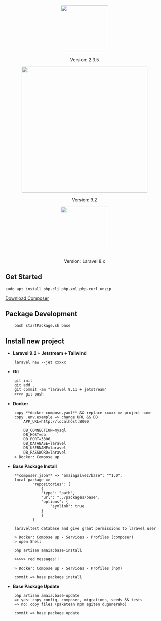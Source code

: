 <p align="center"><a href="https://getcomposer.org/" target="_blank" title="Composer"><img src="https://getcomposer.org/img/logo-composer-transparent5.png" width="150"></a></p>

<p align="center">
Version: 2.3.5
</p>

<p align="center"><a href="https://laravel.com" target="_blank" title="Laravel"><img src="https://raw.githubusercontent.com/laravel/art/master/logo-lockup/5%20SVG/2%20CMYK/1%20Full%20Color/laravel-logolockup-cmyk-red.svg" width="400"></a></p>

<p align="center">
Version: 9.2
</p>

<p align="center"><a href="https://laravelpackage.com/" target="_blank" title="Laravel Package Development"><img src="https://laravelpackage.com/laravel-package-logo.png" width="150"></a></p>

<p align="center">
Version: Laravel 8.x
</p>

## Get Started

```
sudo apt install php-cli php-xml php-curl unzip
```
<a href="https://getcomposer.org/download/">Download Composer</a>  

## Package Development
```
    bash startPackage.sh base
```

## Install new project

- **Laravel 9.2 + Jetstream + Tailwind**
```
    laravel new --jet xxxxx
```

- **Git**
```
    git init
    git add .
    git commit -am "laravel 9.11 + jetstream"
    >>>> git push
```

- **Docker**
```
    copy **docker-compose.yaml** && replace xxxxx => project name
    copy .env.example => change URL && DB
        APP_URL=http://localhost:8000

        DB_CONNECTION=mysql
        DB_HOST=db
        DB_PORT=3306
        DB_DATABASE=laravel
        DB_USERNAME=laravel
        DB_PASSWORD=laravel
    > Docker: Compose up
```

- **Base Package Install**
```
    **composer.json** => "amaiagalvez/base": "^1.0", 
    local package =>
            "repositories": [
                {
                "type": "path",
                "url": "../packages/base",
                "options": {
                    "symlink": true
                }
                }
            ]    
 
    laraveltest database and give grant permissions to laravel user

    > Docker: Compose up - Services - Profiles (composer) 
    > open Shell

    php artisan amaia:base-install

    >>>>> red messages!!

    > Docker: Compose up - Services - Profiles (npm) 

    commit => base package install   

```

- **Base Package Update**

```
    php artisan amaia:base-update
    => yes: copy config, composer, migrations, seeds && tests
    => no: copy files (paketean npm egiten dugunerako)
    
    commit => base package update 

```